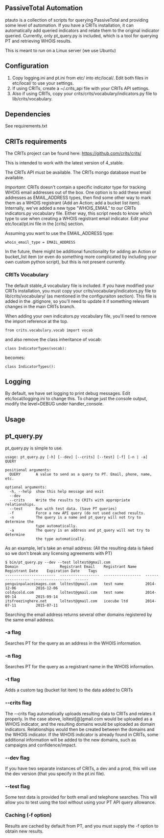 PassiveTotal Automation
-----------------------
ptauto is a collection of scripts for querying PassiveTotal and providing some level of automation. If you have a CRITs installation, it can automatically add queried indicators and relate them to the original indicator queried. Currently, only pt_query.py is included, which is a tool for querying PT and retrieving WHOIS results.

This is meant to run on a Linux server (we use Ubuntu)

Configuration
-------------
1. Copy logging.ini and pt.ini from etc/ into etc/local/. Edit both files in etc/local/ to use your settings.
2. If using CRITs, create a ~/.crits_api file with your CRITs API settings.
3. Also if using CRITs, copy your crits/crits/vocabulary/indicators.py file to lib/crits/vocabulary.

## Dependencies
See requirements.txt

## CRITs requirements
The CRITs project can be found here: https://github.com/crits/crits/

This is intended to work with the latest version of 4_stable.

The CRITs API must be available. The CRITs mongo database must be available.

*Important*: CRITs doesn't contain a specific indicator type for tracking WHOIS email addresses out of the box. One option is to add these email addresses as EMAIL_ADDRESS types, then find some other way to mark them as a WHOIS registrant (Add an Action; add a bucket list item). Internally, we've added a new type "WHOIS_EMAIL" to our CRITs indicators.py vocabulary file. Either way, this script needs to know which type to use when creating a WHOIS registrant email indicator. Edit your etc/local/pt.ini file in the [crits] section.

Assuming you want to use the EMAIL_ADDRESS type:
```
whois_email_type = EMAIL_ADDRESS
```

In the future, there might be additional functionality for adding an Action or bucket_list item (or even do something more complicated by including your own custom python script), but this is not present currently.

### CRITs Vocabulary
The default stable_4 vocabulary file is included. If you have modified your CRITs installation, you must copy your crits/vocabulary/indicators.py file to lib/crits/vocabulary/ (as mentioned in the configuraiton section). This file is added in the .gitignore, so you'll need to update it if something relevant changes in the main CRITs branch.

When adding your own indicators.py vocabulary file, you'll need to remove the import reference at the top.

```
from crits.vocabulary.vocab import vocab
```

and also remove the class inheritance of vocab:

```
class IndicatorTypes(vocab):
```

becomes:

```
class IndicatorTypes():
```

## Logging
By default, we have set logging to print debug messages. Edit etc/local/logging.ini to change this. To change just the console output, modify the level=DEBUG under handler_console.

Usage
-----
## pt_query.py
pt_query.py is simple to use.
```
usage: pt_query.py [-h] [--dev] [--crits] [--test] [-f] [-n | -a] QUERY

positional arguments:
  QUERY       A value to send as a query to PT. Email, phone, name, etc.

optional arguments:
  -h, --help  show this help message and exit
  --dev
  --crits     Write the results to CRITs with appropriate relationships.
  --test      Run with test data. (Save PT queries)
  -f          Force a new API query (do not used cached results.
  -n          The query is a name and pt_query will not try to determine the
              type automatically.
  -a          The query is an address and pt_query will not try to determine
              the type automatically.
```

As an example, let's take an email address: (All the resulting data is faked so we don't break any licensing agreements with PT)
```
$ bin/pt_query.py --dev --test loltest@gmail.com
Domain                   Registrant Email    Registrant Name    Registrant Date    Expiration Date    Tags
-----------------------  ------------------  -----------------  -----------------  -----------------  ------
penguinpalaceimages.com  loltest@gmail.com   test name          2014-12-06         2016-12-06
coldycold.com            loltest@gmail.com   test name          2014-09-14         2015-09-14
itsfreezinghere.net      loltest@gmail.com   icecube ltd        2014-07-11         2015-07-11
```

Searching the email address returns several other domains registered by the same email address. 

### -a flag
Searches PT for the query as an address in the WHOIS information.

### -n flag
Searches PT for the query as a registrant name in the WHOIS information.

### -t flag
Adds a custom tag (bucket list item) to the data added to CRITs

### --crits flag
The --crits flag automatically uploads resulting data to CRITs and relates it properly. In the case above, loltest[@]gmail.com would be uploaded as a WHOIS indicator, and the resulting domains would be uploaded as domain indicators. Relationships would then be created between the domains and the WHOIS indicator. If the WHOIS indicator is already found in CRITs, some additional information will be added to the new domains, such as campaigns and confidence/impact.

### --dev flag
If you have two separate instances of CRITs, a dev and a prod, this will use the dev version (that you specify in the pt.ini file).

### --test flag
Some test data is provided for both email and telephone searches. This will allow you to test using the tool without using your PT API query allowance.

### Caching (-f option)
Results are cached by default from PT, and you must supply the -f option to obtain new results.
